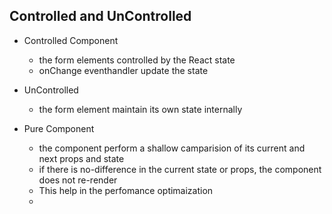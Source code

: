 ## Controlled and UnControlled

- Controlled Component
  - the form elements controlled by the React state
  - onChange eventhandler update the state
- UnControlled

  - the form element maintain its own state internally

- Pure Component
  - the component perform a shallow camparision of its current and next props and state
  - if there is no-difference in the current state or props, the component does not re-render
  - This help in the perfomance optimaization
  -
